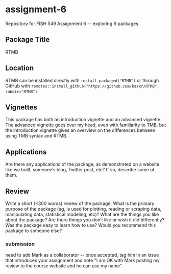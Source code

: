 # assignment-6
Repository for FISH 549 Assignment 6 -- exploring R packages

## Package Title

RTMB

## Location

RTMB can be installed directly with `install.packaged("RTMB")` or through GitHub with `remotes::install_github("https://github.com/kaskr/RTMB", subdir="RTMB")`. 

## Vignettes

This package has both an introduction vignette and an advanced vignette. The advanced vignette goes over my head, even with familiarity to TMB, but the introduction vignette gives an overview on the differences between using TMB syntax and RTMB. 

## Applications

Are there any applications of the package, as demonstrated on a website like we built, someone’s blog, Twitter post, etc? If so, describe some of them.

## Review

Write a short (<300 words) review of the package. What is the primary purpose of the package (eg, is used for plotting, reading or scraping data, manipulating data, statistical modeling, etc)? What are the things you like about the package? Are there things you don’t like or wish it did differently? Was the package easy to learn how to use? Would you recommend this package to someone else?

### submission

need to add Mark as a collaborator -- once accepted, tag him in an issue that introduces your assignment and note "I am OK with Mark posting my review to the course website and he can use my name"
